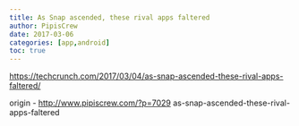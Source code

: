 ```yaml
---
title: As Snap ascended, these rival apps faltered
author: PipisCrew
date: 2017-03-06
categories: [app,android]
toc: true
---
```


https://techcrunch.com/2017/03/04/as-snap-ascended-these-rival-apps-faltered/

origin - http://www.pipiscrew.com/?p=7029 as-snap-ascended-these-rival-apps-faltered